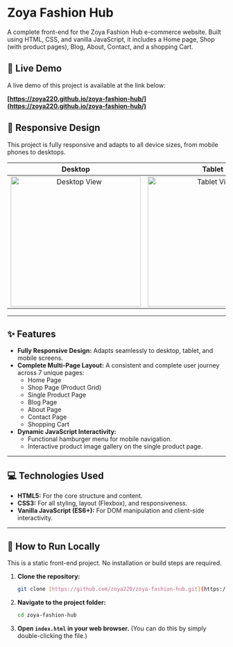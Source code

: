 # Zoya Fashion Hub

A complete front-end for the Zoya Fashion Hub e-commerce website. Built using HTML, CSS, and vanilla JavaScript, it includes a Home page, Shop (with product pages), Blog, About, Contact, and a shopping Cart.

## 🚀 Live Demo

A live demo of this project is available at the link below:

**[https://zoya220.github.io/zoya-fashion-hub/](https://zoya220.github.io/zoya-fashion-hub/)**

## 📱 Responsive Design

This project is fully responsive and adapts to all device sizes, from mobile phones to desktops.

| Desktop | Tablet | Mobile |
| :---: | :---: | :---: |
| <img src="img/screenshot-01.jpg" alt="Desktop View" width="300"> | <img src="img/screenshot-02.png" alt="Tablet View" width="300"> | <img src="img/screenshot-03.jpg" alt="Mobile View" width="300"> |

---

## ✨ Features

* **Fully Responsive Design:** Adapts seamlessly to desktop, tablet, and mobile screens.
* **Complete Multi-Page Layout:** A consistent and complete user journey across 7 unique pages:
    * Home Page
    * Shop Page (Product Grid)
    * Single Product Page
    * Blog Page
    * About Page
    * Contact Page
    * Shopping Cart
* **Dynamic JavaScript Interactivity:**
    * Functional hamburger menu for mobile navigation.
    * Interactive product image gallery on the single product page.

---

## 💻 Technologies Used

* **HTML5:** For the core structure and content.
* **CSS3:** For all styling, layout (Flexbox), and responsiveness.
* **Vanilla JavaScript (ES6+):** For DOM manipulation and client-side interactivity.

---

## 🏃 How to Run Locally

This is a static front-end project. No installation or build steps are required.

1.  **Clone the repository:**
    ```bash
    git clone [https://github.com/zoya220/zoya-fashion-hub.git](https://github.com/zoya220/zoya-fashion-hub.git)
    ```
2.  **Navigate to the project folder:**
    ```bash
    cd zoya-fashion-hub
    ```
3.  **Open `index.html` in your web browser.**
    (You can do this by simply double-clicking the file.)
